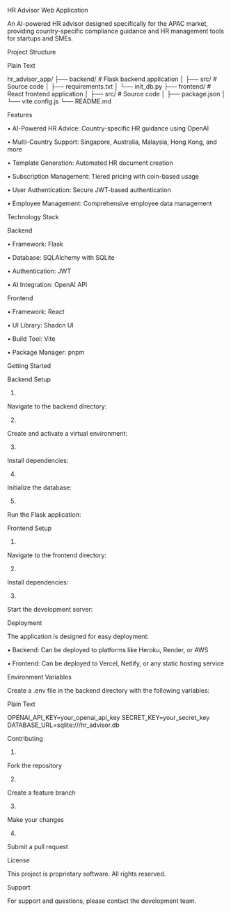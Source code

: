 HR Advisor Web Application

An AI-powered HR advisor designed specifically for the APAC market, providing country-specific compliance guidance and HR management tools for startups and SMEs.

Project Structure

Plain Text


hr_advisor_app/
├── backend/          # Flask backend application
│   ├── src/         # Source code
│   ├── requirements.txt
│   └── init_db.py
├── frontend/        # React frontend application
│   ├── src/         # Source code
│   ├── package.json
│   └── vite.config.js
└── README.md


Features

•
AI-Powered HR Advice: Country-specific HR guidance using OpenAI

•
Multi-Country Support: Singapore, Australia, Malaysia, Hong Kong, and more

•
Template Generation: Automated HR document creation

•
Subscription Management: Tiered pricing with coin-based usage

•
User Authentication: Secure JWT-based authentication

•
Employee Management: Comprehensive employee data management

Technology Stack

Backend

•
Framework: Flask

•
Database: SQLAlchemy with SQLite

•
Authentication: JWT

•
AI Integration: OpenAI API

Frontend

•
Framework: React

•
UI Library: Shadcn UI

•
Build Tool: Vite

•
Package Manager: pnpm

Getting Started

Backend Setup

1.
Navigate to the backend directory:

2.
Create and activate a virtual environment:

3.
Install dependencies:

4.
Initialize the database:

5.
Run the Flask application:

Frontend Setup

1.
Navigate to the frontend directory:

2.
Install dependencies:

3.
Start the development server:

Deployment

The application is designed for easy deployment:

•
Backend: Can be deployed to platforms like Heroku, Render, or AWS

•
Frontend: Can be deployed to Vercel, Netlify, or any static hosting service

Environment Variables

Create a .env file in the backend directory with the following variables:

Plain Text


OPENAI_API_KEY=your_openai_api_key
SECRET_KEY=your_secret_key
DATABASE_URL=sqlite:///hr_advisor.db


Contributing

1.
Fork the repository

2.
Create a feature branch

3.
Make your changes

4.
Submit a pull request

License

This project is proprietary software. All rights reserved.

Support

For support and questions, please contact the development team.

